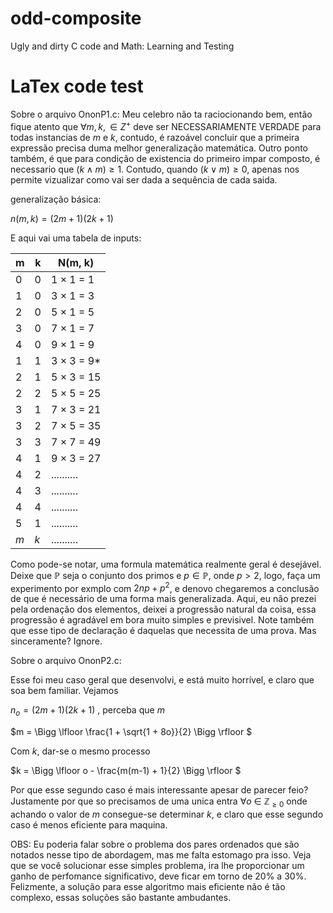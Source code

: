 # odd-composite
Ugly and dirty C code and Math: Learning and Testing



# LaTex code test

Sobre o arquivo OnonP1.c: Meu celebro não ta raciocionando bem, então fique atento que $\forall m, k, \in Z^{+}$ deve ser NECESSARIAMENTE VERDADE para todas instancias de
$m$ e $k$, contudo, é razoável concluir que a primeira expressão precisa duma melhor generalização matemática. Outro ponto também, é que para condição de existencia do primeiro impar
composto, é necessario que $(k \land m) \geq 1$. Contudo, quando $(k \lor m) \geq 0$, apenas nos permite vizualizar como vai ser dada a sequência de cada saida.

generalização básica:

$n(m, k) = (2m + 1)(2k + 1)$


E aqui vai uma tabela de inputs: 

| m | k | N(m, k)         |
|---|---|-----------------|
| 0 | 0 | 1 × 1 = 1       |
| 1 | 0 | 3 × 1 = 3       |
| 2 | 0 | 5 × 1 = 5        |
| 3 | 0 | 7 × 1 = 7        |
| 4 | 0 | 9 × 1 = 9        |
| 1 | 1 | 3 × 3 = 9*       |
| 2 | 1 | 5 × 3 = 15       |
| 2 | 2 | 5 × 5 = 25       |
| 3 | 1 | 7 × 3 = 21       |
| 3 | 2 | 7 × 5 = 35       |
| 3 | 3 | 7 × 7 = 49       |
| 4 | 1 | 9 × 3 = 27       |
| 4 | 2 | ..........       |
| 4 | 3 | ..........       |
| 4 | 4 | ..........       |
| 5 | 1 | ..........       |
| $m$ | $k$ |  ..........  |

Como pode-se notar, uma formula matemática realmente geral é desejável. Deixe que $\mathbb{P}$ seja o conjunto dos primos e $p \in \mathbb{P}$, onde $p > 2$, logo,
faça um experimento por exmplo com $2np + p^{2}$, e denovo chegaremos a conclusão de que é necessário de uma forma mais generalizada. Aqui, eu não prezei pela 
ordenação dos elementos, deixei a progressão natural da coisa, essa progressão é agradável em bora muito simples e previsivel. Note também que esse tipo de declaração 
é daquelas que necessita de uma prova. Mas sinceramente? Ignore.



Sobre o arquivo OnonP2.c:

Esse foi meu caso geral que desenvolvi, e está muito horrível, e claro que soa bem familiar. Vejamos

$n_{o} = (2m + 1)(2k+ 1)$ , perceba que $m$ 

$m = \Bigg  \lfloor  \frac{1 + \sqrt{1 + 8o}}{2}  \Bigg \rfloor $

Com $k$, dar-se o mesmo processo

$k = \Bigg  \lfloor  o - \frac{m(m-1) + 1}{2}  \Bigg \rfloor $

Por que esse segundo caso é mais interessante apesar de parecer feio? Justamente por que so precisamos de uma unica entra $\forall o$
$\in$ $\mathbb{Z}_{\geq 0}$ onde achando o valor de $m$ consegue-se determinar $k$, e claro que esse segundo caso é menos eficiente para maquina.

OBS: Eu poderia falar sobre o problema dos pares ordenados que são notados nesse tipo de abordagem, mas me falta estomago pra isso.
Veja que se você solucionar esse simples problema, ira lhe proporcionar um ganho de perfomance significativo, deve ficar em torno de 20% a 30%. Felizmente, a solução para esse algoritmo mais eficiente não é tão complexo, essas soluções são bastante ambudantes.  
